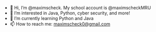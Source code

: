 - 👋 Hi, I’m @maximscheck. My school account is @maximscheckMRU
- 👀 I’m interested in Java, Python, cyber security, and more!
- 🌱 I’m currently learning Python and Java
- 📫 How to reach me: maximscheck0@gmail.com

<!---
maximscheck/maximscheck is a ✨ special ✨ repository because its `README.md` (this file) appears on your GitHub profile.
You can click the Preview link to take a look at your changes.
--->
